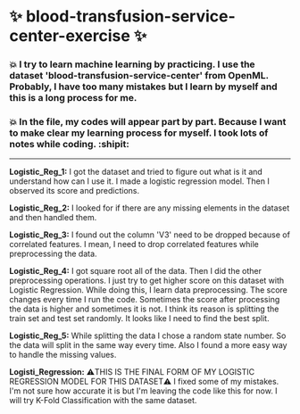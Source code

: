 # :sparkles: blood-transfusion-service-center-exercise :sparkles:





### :boom: I try to learn machine learning by practicing. I use the dataset 'blood-transfusion-service-center' from OpenML. Probably, I have too many mistakes but I learn by myself and this is a long process for me.




### :boom: In the file, my codes will appear part by part. Because I want to make clear my learning process for myself. I took lots of notes while coding. :shipit:

---------------------------------------------------------------------
**Logistic_Reg_1:** I got the dataset and tried to figure out what is it and understand how can I use it. I made a logistic regression model. Then I observed its score and predictions.

**Logistic_Reg_2:** I looked for if there are any missing elements in the dataset and then handled them.

**Logistic_Reg_3:** I found out the column 'V3' need to be dropped because of correlated features. I mean, I need to drop correlated features while preprocessing the data.

**Logistic_Reg_4:** I got square root all of the data. Then I did the other preprocessing operations. I just try to get higher score on this dataset with Logistic Regression. While doing this, I learn data preprocessing. The score changes every time I run the code. Sometimes the score after processing the data is higher and sometimes it is not. I think its reason is splitting the train set and test set randomly. It looks like I need to find the best split.

**Logistic_Reg_5:** While splitting the data I chose a random state number. So the data will split in the same way every time. Also I found a more easy way to handle the missing values.

**Logisti_Regression:** :warning:THIS IS THE FINAL FORM OF MY LOGISTIC REGRESSION MODEL FOR THIS DATASET:warning: I fixed some of my mistakes. I'm not sure how accurate it is but I'm leaving the code like this for now. I will try K-Fold Classification with the same dataset.
